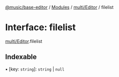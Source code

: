 [@music/base-editor](../README.md) / [Modules](../modules.md) / [multi/Editor](../modules/multi_Editor.md) / filelist

# Interface: filelist

[multi/Editor](../modules/multi_Editor.md).filelist

## Indexable

▪ [key: `string`]: `string` \| ``null``
